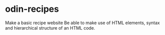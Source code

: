 # odin-recipes
Make a basic recipe website
Be able to make use of HTML elements, syntax and hierarchical structure of an HTML code.

